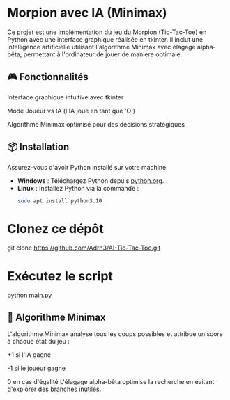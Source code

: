 # Morpion avec IA (Minimax)

Ce projet est une implémentation du jeu du Morpion (Tic-Tac-Toe) en Python avec une interface graphique réalisée en tkinter. Il inclut une intelligence artificielle utilisant l'algorithme Minimax avec élagage alpha-bêta, permettant à l'ordinateur de jouer de manière optimale.

## 🎮 Fonctionnalités

Interface graphique intuitive avec tkinter

Mode Joueur vs IA (l'IA joue en tant que 'O')

Algorithme Minimax optimisé pour des décisions stratégiques

## 📦 Installation

Assurez-vous d'avoir Python installé sur votre machine.
- **Windows** : Téléchargez Python depuis [python.org](https://www.python.org/). 
- **Linux** : Installez Python via la commande :  
     ```bash
     sudo apt install python3.10
     ```
# Clonez ce dépôt
git clone https://github.com/Adrn3/AI-Tic-Tac-Toe.git

# Exécutez le script
python main.py

## 🧠 Algorithme Minimax

L'algorithme Minimax analyse tous les coups possibles et attribue un score à chaque état du jeu :

+1 si l'IA gagne

-1 si le joueur gagne

0 en cas d'égalité
L'élagage alpha-bêta optimise la recherche en évitant d'explorer des branches inutiles.
